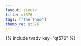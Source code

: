 ```yaml
--- 
layout: sieutv
title: qt576
tags: ["Thể Thao"]
thumb_re: qt576
---
```

{% include tvadv key="qt576" %} 
